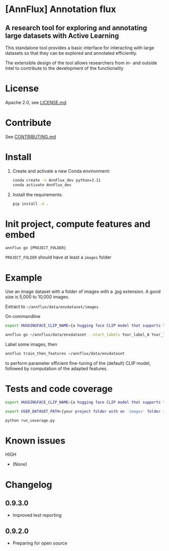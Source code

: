 # [AnnFlux] Annotation flux
## A research tool for exploring and annotating large datasets with Active Learning 

This standalone tool provides a basic interface for interacting with large datasets so that they can be explored and annotated efficiently. 

The extensible design of the tool allows researchers from in- and outside Intel to contribute to the development of the functionality

# License 

Apache 2.0, see [LICENSE.md](LICENSE)

# Contribute

See [CONTRIBUTING.md](CONTRIBUTING.md)

# Install

1. Create and activate a new Conda environment:

   ```bash
   conda create -n AnnFlux_dev python=3.11
   conda activate AnnFlux_dev
   ```

2. Install the requirements:

   ```bash
   pip install -e .
   ```
   
# Init project, compute features and embed

`annflux go {PROJECT_FOLDER}`

`PROJECT_FOLDER` should have at least a `images` folder

# Example

Use an image dataset with a folder of images with a .jpg extension. A good size is 5,000 to 10,000 images.

Extract to `~/annflux/data/envdataset/images`

On commandline

```bash
export HUGGINGFACE_CLIP_NAME={a hugging face CLIP model that supports the peft package}
```

```bash
annflux go ~/annflux/data/envdataset --start_labels Your_label_A Your_label_B Your_label_C`
```

Label some images, then

```bash
annflux train_then_features ~/annflux/data/envdataset
```

to perform parameter efficient fine-tuning of the (default) CLIP model, followed by computation of the adapted features.

# Tests and code coverage

```bash
export HUGGINGFACE_CLIP_NAME={a hugging face CLIP model that supports the peft package}
```

```bash
export USER_DATASET_PATH={your project folder with an 'images' folder inside}
```

```bash
python run_coverage.py
```


# Known issues

HIGH 
- (None)

# Changelog

## 0.9.3.0

- Improved test reporting

## 0.9.2.0

- Preparing for open source

